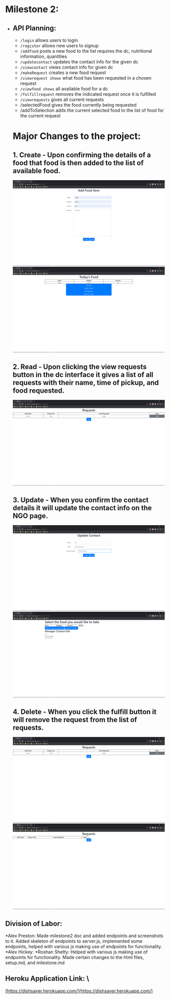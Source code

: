 # Milestone 2: 
*   ## API Planning:
    * `/login` allows users to login   
    * `/register` allows new users to signup
    * `/addfood` posts a new food to the list requires the dc, nutritional information, quantities
    * `/updatecontact` updates the contact info for the given dc
    * `/viewcontact` views contact info for given dc
    * `/makeRequest` creates a new food request
    * `/viewrequest shows` what food has been requested in a chosen request
    * `/viewfood shows` all available food for a dc
    * `/fulfillrequest` removes the indicated request once it is fulfilled
    * `/viewrequests` gives all current requests
    * /selectedFood gives the food currently being requested
    * /addToSelection adds the current selected food to the list of food for the current request
    
    # Major Changes to the project:


    ## 1. Create - Upon confirming the details of a food that food is then added to the list of available food.  
    ![image](html-file-pictures/Create-Food-1.png) \
    ![image](html-file-pictures/Create-Food-2.png) 

    

    ## 2. Read - Upon clicking the view requests button in the dc interface it gives a list of all requests with their name, time of pickup, and food requested. 
    ![image](html-file-pictures/Read-Requests.png)

     

    ## 3. Update -  When you confirm the contact details it will update the contact info on the NGO page. 
    ![image](html-file-pictures/Update-Contact-1.png) \
    ![image](html-file-pictures/Update-Contact-2.png) 

   

    ## 4. Delete - When you click the fulfill button it will remove the request from the list of requests.  
    ![image](html-file-pictures/Delete-Request-1.png) \
    ![image](html-file-pictures/Delete-Request-2.png) 

    

## Division of Labor: 
*Alex Preston: Made milestone2 doc and added endpoints and screenshots to it. Added skeleton of endpoints to server.js, implemented some endpoints, helped with various js making use of endpoints for functionality.
*Alex Hickey:
*Roshan Shetty: Helped with various js making use of endpoints for functionality. Made certain changes to the html files, setup.md, and milestone.md 

## Heroku Application Link: \
[https://dishsaver.herokuapp.com/](https://dishsaver.herokuapp.com/)

